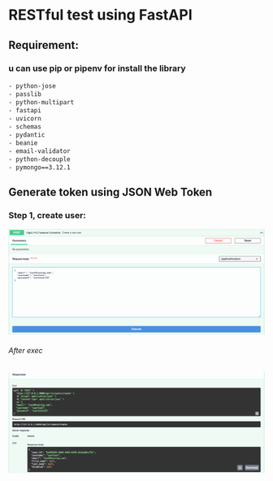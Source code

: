 # RESTful test using FastAPI

## Requirement:
### u can use pip or pipenv for install the library
```
- python-jose
- passlib
- python-multipart
- fastapi
- uvicorn
- schemas
- pydantic
- beanie
- email-validator
- python-decouple
- pymongo==3.12.1
```

## Generate token using JSON Web Token
### Step 1, create user:
![This is an image](/assets/create-user-before-exec.png)

###### After exec
![This is an image](/assets/create-user-after-exec.png)
